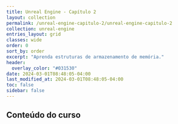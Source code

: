 ```yaml
---
title: Unreal Engine - Capítulo 2
layout: collection
permalink: /unreal-engine-capitulo-2/unreal-engine-capitulo-2
collection: unreal-engine
entries_layout: grid
classes: wide
order: 0
sort_by: order
excerpt: "Aprenda estruturas de armazenamento de memória."
header:
  overlay_color: "#031530"
date: 2024-03-01T08:48:05-04:00
last_modified_at: 2024-03-01T08:48:05-04:00
toc: false
sidebar: false
---
```


## Conteúdo do curso
